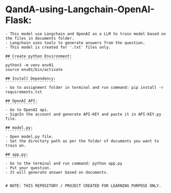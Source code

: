 # QandA-using-Langchain-OpenAI-Flask:
`````````````````````````````````````
- This model use Langchain and OpenAI as a LLM to train model based on the files in documents folder.
- Langchain uses tools to generate answers from the question.
- This model is created for '.txt' files only.

## Create python Environment:
`````````````````````````````
python3 -m venv env01
source env01/bin/activate

## Install Dependency:
``````````````````````
- Go to assignment folder in terminal and run command: pip install -r requirements.txt

## OpenAI API:
``````````````
- Go to OpenAI api.
- SignIn the account and generate API-KEY and paste it in API-KEY.py file.

## model.py:
````````````
- Open model.py file.
- Set the directory path as per the folder of documents you want to train on.

## app.py:
``````````
- Go to the terminal and run command: python app.py
- Put your question.
- It will generate answer based on documents.


# NOTE: THIS REPOSITORY / PROJECT CREATED FOR LEARNING PURPOSE ONLY.
````````````````````````````````````````````````````````````````````
